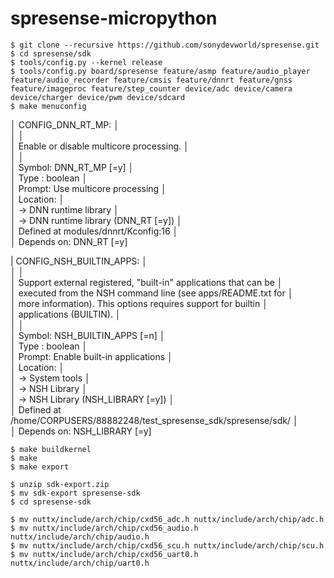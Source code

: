 # spresense-micropython

    $ git clone --recursive https://github.com/sonydevworld/spresense.git
    $ cd spresense/sdk
    $ tools/config.py --kernel release
    $ tools/config.py board/spresense feature/asmp feature/audio_player feature/audio_recorder feature/cmsis feature/dnnrt feature/gnss feature/imageproc feature/step_counter device/adc device/camera device/charger device/pwm device/sdcard
    $ make menuconfig

  │ CONFIG_DNN_RT_MP:                                                       │  
  │                                                                         │  
  │ Enable or disable multicore processing.                                 │  
  │                                                                         │  
  │ Symbol: DNN_RT_MP [=y]                                                  │  
  │ Type  : boolean                                                         │  
  │ Prompt: Use multicore processing                                        │  
  │   Location:                                                             │  
  │     -> DNN runtime library                                              │  
  │       -> DNN runtime library (DNN_RT [=y])                              │  
  │   Defined at modules/dnnrt/Kconfig:16                                   │  
  │   Depends on: DNN_RT [=y]  

  | CONFIG_NSH_BUILTIN_APPS:                                                │  
  │                                                                         │  
  │ Support external registered, "built-in" applications that can be        │  
  │ executed from the NSH command line (see apps/README.txt for             │  
  │ more information).  This options requires support for builtin           │  
  │ applications (BUILTIN).                                                 │  
  │                                                                         │  
  │ Symbol: NSH_BUILTIN_APPS [=n]                                           │  
  │ Type  : boolean                                                         │  
  │ Prompt: Enable built-in applications                                    │  
  │   Location:                                                             │  
  │     -> System tools                                                     │  
  │       -> NSH Library                                                    │  
  │         -> NSH Library (NSH_LIBRARY [=y])                               │  
  │   Defined at /home/CORPUSERS/88882248/test_spresense_sdk/spresense/sdk/ │  
  │   Depends on: NSH_LIBRARY [=y]  

    $ make buildkernel
    $ make
    $ make export

    $ unzip sdk-export.zip
    $ mv sdk-export spresense-sdk
    $ cd spresense-sdk

    $ mv nuttx/include/arch/chip/cxd56_adc.h nuttx/include/arch/chip/adc.h
    $ mv nuttx/include/arch/chip/cxd56_audio.h nuttx/include/arch/chip/audio.h
    $ mv nuttx/include/arch/chip/cxd56_scu.h nuttx/include/arch/chip/scu.h
    $ mv nuttx/include/arch/chip/cxd56_uart0.h nuttx/include/arch/chip/uart0.h